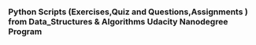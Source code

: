 ### Python Scripts (Exercises,Quiz and Questions,Assignments ) from Data_Structures & Algorithms Udacity Nanodegree Program
